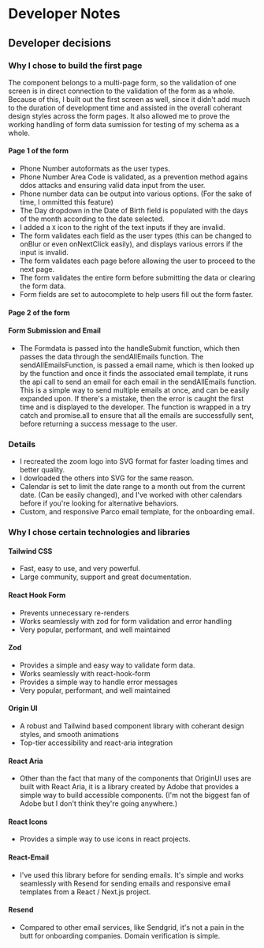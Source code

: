 # Developer Notes

## Developer decisions

### Why I chose to build the first page

The component belongs to a multi-page form, so the validation of one screen is in direct connection to the validation of the form as a whole. Because of this, I built out the first screen as well, since it didn't add much to the duration of development time and assisted in the overall coherant design styles across the form pages. It also allowed me to prove the working handling of form data sumission for testing of my schema as a whole.

#### Page 1 of the form

-   Phone Number autoformats as the user types.
-   Phone Number Area Code is validated, as a prevention method agains ddos attacks and ensuring valid data input from the user.
-   Phone number data can be output into various options. (For the sake of time, I ommitted this feature)
-   The Day dropdown in the Date of Birth field is populated with the days of the month according to the date selected.
-   I added a `X` icon to the right of the text inputs if they are invalid.
-   The form validates each field as the user types (this can be changed to onBlur or even onNextClick easily), and displays various errors if the input is invalid.
-   The form validates each page before allowing the user to proceed to the next page.
-   The form validates the entire form before submitting the data or clearing the form data.
-   Form fields are set to autocomplete to help users fill out the form faster.

#### Page 2 of the form

#### Form Submission and Email

-   The Formdata is passed into the handleSubmit function, which then passes the data through the sendAllEmails function. The sendAllEmailsFunction, is passed a email name, which is then looked up by the function and once it finds the associated email template, it runs the api call to send an email for each email in the sendAllEmails function. This is a simple way to send multiple emails at once, and can be easily expanded upon. If there's a mistake, then the error is caught the first time and is displayed to the developer. The function is wrapped in a try catch and promise.all to ensure that all the emails are successfully sent, before returning a success message to the user.

### Details

-   I recreated the zoom logo into SVG format for faster loading times and better quality.
-   I dowloaded the others into SVG for the same reason.
-   Calendar is set to limit the date range to a month out from the current date. (Can be easily changed), and I've worked with other calendars before if you're looking for alternative behaviors.
-   Custom, and responsive Parco email template, for the onboarding email.

### Why I chose certain technologies and libraries

#### Tailwind CSS

-   Fast, easy to use, and very powerful.
-   Large community, support and great documentation.

#### React Hook Form

-   Prevents unnecessary re-renders
-   Works seamlessly with zod for form validation and error handling
-   Very popular, performant, and well maintained

#### Zod

-   Provides a simple and easy way to validate form data.
-   Works seamlessly with react-hook-form
-   Provides a simple way to handle error messages
-   Very popular, performant, and well maintained

#### Origin UI

-   A robust and Tailwind based component library with coherant design styles, and smooth animations
-   Top-tier accessibility and react-aria integration

#### React Aria

-   Other than the fact that many of the components that OriginUI uses are built with React Aria, it is a library created by Adobe that provides a simple way to build accessible components. (I'm not the biggest fan of Adobe but I don't think they're going anywhere.)

#### React Icons

-   Provides a simple way to use icons in react projects.

#### React-Email

-   I've used this library before for sending emails. It's simple and works seamlessly with Resend for sending emails and responsive email templates from a React / Next.js project.

#### Resend

-   Compared to other email services, like Sendgrid, it's not a pain in the butt for onboarding companies. Domain verification is simple.

